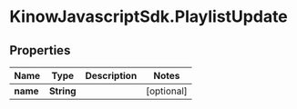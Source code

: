 # KinowJavascriptSdk.PlaylistUpdate

## Properties
Name | Type | Description | Notes
------------ | ------------- | ------------- | -------------
**name** | **String** |  | [optional] 


